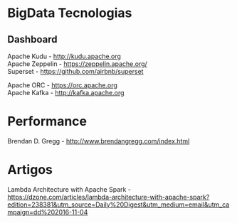 # BigData Tecnologias

Dashboard
---------------
Apache Kudu - http://kudu.apache.org<br>
Apache Zeppelin - https://zeppelin.apache.org/<br>
Superset - https://github.com/airbnb/superset<br>


Apache ORC - https://orc.apache.org<br>
Apache Kafka - http://kafka.apache.org<br>

# Performance

Brendan D. Gregg - http://www.brendangregg.com/index.html

# Artigos

Lambda Architecture with Apache Spark - https://dzone.com/articles/lambda-architecture-with-apache-spark?edition=238381&utm_source=Daily%20Digest&utm_medium=email&utm_campaign=dd%202016-11-04
